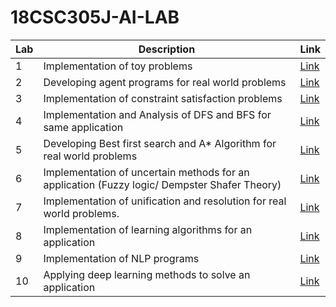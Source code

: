 # 18CSC305J-AI-LAB 

| Lab | Description | Link |
| --- | --- | --- |
| 1 | Implementation of toy problems | [Link]( ) |
| 2 | Developing agent programs for real world problems | [Link]( ) |
| 3 | Implementation of constraint satisfaction problems | [Link]( ) |
| 4 | Implementation and Analysis of DFS and BFS for same application | [Link]( ) |
| 5 | Developing Best first search and A* Algorithm for real world problems | [Link]( ) |
| 6 | Implementation of uncertain methods for an application (Fuzzy logic/ Dempster Shafer Theory) | [Link]( ) |
| 7 | Implementation of unification and resolution for real world problems. | [Link]( ) |
| 8 | Implementation of learning algorithms for an application | [Link]( ) |
| 9 | Implementation of NLP programs | [Link]( ) |
| 10 | Applying deep learning methods to solve an application | [Link]( ) |


